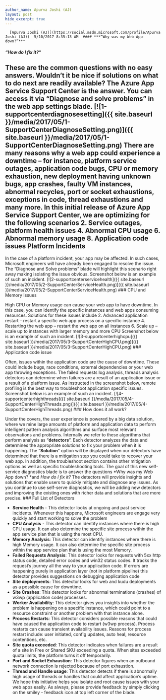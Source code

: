 ```yaml
---
author_name: Apurva Joshi (AJ)
layout: post
hide_excerpt: true
---
```

      [Apurva Joshi (AJ)](https://social.msdn.microsoft.com/profile/Apurva Joshi (AJ))  5/10/2017 8:35:13 AM  #### ***“Why was my Web App down?”***

 #### ***“How do I fix it?”***

 These are the common questions with no easy answers. Wouldn’t it be nice if solutions on what to do next are readily available? The Azure App Service Support Center is the answer. You can access it via “**Diagnose and solve problems**” in the web app settings blade. [![1-supportcenterdiagnosesetting]({{ site.baseurl }}/media/2017/05/1-SupportCenterDiagnoseSetting.png)]({{ site.baseurl }}/media/2017/05/1-SupportCenterDiagnoseSetting.png) There are many reasons why a web app could experience a downtime – for instance, platform service outages, application code bugs, CPU or memory exhaustion, new deployment having unknown bugs, app crashes, faulty VM instances, abnormal recycles, port or socket exhaustions, exceptions in code, thread exhaustions and many more. In this initial release of Azure App Service Support Center, we are optimizing for the following scenarios  2. Service outages, platform health issues
 4. Abnormal CPU usage
 6. Abnormal memory usage
 8. Application code issues
  Platform Incidents
------------------

 In the case of a platform incident, your app may be affected. In such cases, Microsoft engineers will have already been engaged to resolve the issue. The “Diagnose and Solve problems” blade will highlight this scenario right away making isolating the issue obvious. Screenshot below is an example of such an incident. [![2-supportcenterservicehealth]({{ site.baseurl }}/media/2017/05/2-SupportCenterServiceHealth.png)]({{ site.baseurl }}/media/2017/05/2-SupportCenterServiceHealth.png) ### CPU and Memory Issues

 High CPU or Memory usage can cause your web app to have downtime. In this case, you can identify the specific instances and web apps consuming resources. Solutions for these issues include  2. Advanced application restart – restart a specific web app process on a specific instance
 4. Restarting the web app – restart the web app on all instances
 6. Scale up – scale up to instances with larger memory and more CPU
  Screenshot below is an example of such an incident. [![3-supportcenterhighcpu]({{ site.baseurl }}/media/2017/05/3-SupportCenterHighCPU.png)]({{ site.baseurl }}/media/2017/05/3-SupportCenterHighCPU.png) ### Application code issue

 Often, issues within the application code are the cause of downtime. These could include bugs, race conditions, external dependencies or your web app throwing exceptions. The failed requests log analysis, threads analysis detectors can determine when failures are a result of an application issue or a result of a platform issue. As instructed in the screenshot below, remote profiling is the best way to troubleshoot application specific issues. Screenshot below is an example of such an incident. [![4-supportcenterhighthreads]({{ site.baseurl }}/media/2017/05/4-SupportCenterHighThreads.png)]({{ site.baseurl }}/media/2017/05/4-SupportCenterHighThreads.png)   ### How does it all work?

 Under the covers, the user experience is powered by a big data solution, where we mine large amounts of platform and application data to perform intelligent pattern analysis algorithms and surface most relevant observations and problems. Internally we refer to these algorithms that perform analysis as “**detectors**”. Each detector analyzes the data and determines the appropriate solutions to fix your problem when it is happening. The “**Solution**” option will be displayed when our detectors have determined that there is a mitigation step you could take to recover your web app. In addition, the troubleshoot section contains other mitigation options as well as specific troubleshooting tools. The goal of this new self-service diagnostics blade is to answer the questions *Why was my Web App down? *and *How do I fix it?* The detectors will provide insights and solutions that enable users to quickly mitigate and diagnose any issues. As you continue to use self-serve diagnostics, we will be adding new detectors and improving the existing ones with richer data and solutions that are more precise. ### Full List of Detectors

  - **Service Health** - This detector looks at ongoing and past service incidents. Whenever this happens, Microsoft engineers are engage very quickly and start working to solve the problem
 - **CPU Analysis** - This detector can identify instances where there is high CPU usage. It can also determine the specific site process within the app service plan that is using the most CPU.
 - **Memory Analysis**: This detector can identify instances where there is high Memory usage. It can also determine the specific site process within the app service plan that is using the most Memory.
 - **Failed Requests Analysis**: This detector looks for requests with 5xx http status code, detailed error codes and win32 status codes. It tracks the request’s journey all the way to your application code. If errors are happening purely in application layer (not in platform pipeline) this detector provides suggestions on debugging application code
 - **Site deployments**: This detector looks for web and kudu deployments as a possible cause for downtime.
 - **Site Crashes**: This detector looks for abnormal terminations (crashes) of w3wp (application code) processes.
 - **Worker Availability**: This detector gives you insights into whether the problem is happening on a specific instance, which could point to a resource constraint or another problem with that instance alone.
 - **Process Restarts**: This detector considers possible reasons that could have caused the application code to restart (w3wp process). Process restarts can cause transient availability issues. Reasons for process restart include: user initiated, config updates, auto heal, resource contentions, etc.
 - **Site quota exceeded**: This detector indicates when failures are a result of a site in Free or Shared SKU exceeding a quota. When sites exceeded quota limits, the platform turns it off temporarily.
 - **Port and Socket Exhaustion**: This detector figures when an outbound network connection is rejected because of port exhaustion.
 - **Thread and Handle usage**: This detector detects if there is abnormally high usage of threads or handles that could affect application’s uptime.
  We hope this initiative helps you isolate and root cause issues with your web apps easily. As always, please provide feedback by simply clicking on the smiley - feedback icon at top left corner of the blade.     